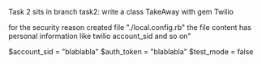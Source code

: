 Task 2 sits in branch task2:
write a class TakeAway with gem Twilio


for the security reason created file "./local.config.rb"
the file content has personal information like twilio account_sid and so on"

$account_sid = "blablabla"
$auth_token = "blablabla"
$test_mode = false
